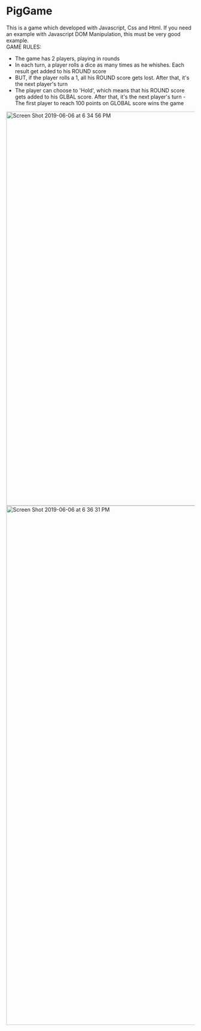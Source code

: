 # PigGame
This is a game which developed with Javascript, Css and Html. If you need an example with Javascript DOM Manipulation, this must be very good example.  
GAME RULES:  
- The game has 2 players, playing in rounds 
- In each turn, a player rolls a dice as many times as he whishes. Each result get added to his ROUND score 
- BUT, if the player rolls a 1, all his ROUND score gets lost. After that, it's the next player's turn 
- The player can choose to 'Hold', which means that his ROUND score gets added to his GLBAL score. After that, it's the next player's turn - The first player to reach 100 points on GLOBAL score wins the game  

<img width="1050" alt="Screen Shot 2019-06-06 at 6 34 56 PM" src="https://user-images.githubusercontent.com/47479239/59046331-7caba980-888a-11e9-9131-5edbf63110eb.png">
<img width="1384" alt="Screen Shot 2019-06-06 at 6 36 31 PM" src="https://user-images.githubusercontent.com/47479239/59046332-7ddcd680-888a-11e9-85a4-b93c5fcf4e8a.png">
